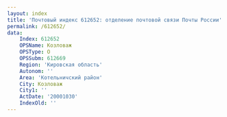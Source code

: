 ```yaml
---
layout: index
title: 'Почтовый индекс 612652: отделение почтовой связи Почты России'
permalink: /612652/
data:
    Index: 612652
    OPSName: Козловаж
    OPSType: О
    OPSSubm: 612669
    Region: 'Кировская область'
    Autonom: ''
    Area: 'Котельничский район'
    City: Козловаж
    City1: ''
    ActDate: '20001030'
    IndexOld: ''
---
```

